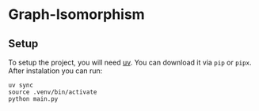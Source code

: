 # Graph-Isomorphism


## Setup

To setup the project, you will need [uv](https://github.com/astral-sh/uv). You can download it via `pip` or `pipx`. After instalation you can run:

```
uv sync
source .venv/bin/activate
python main.py
```

